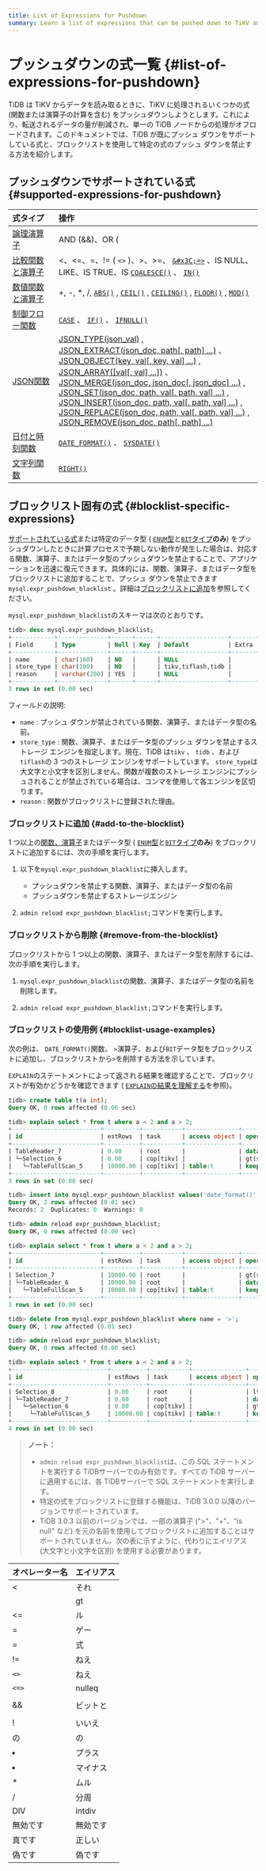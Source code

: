 ```yaml
---
title: List of Expressions for Pushdown
summary: Learn a list of expressions that can be pushed down to TiKV and the related operations.
---
```


# プッシュダウンの式一覧 {#list-of-expressions-for-pushdown}

TiDB は TiKV からデータを読み取るときに、TiKV に処理されるいくつかの式 (関数または演算子の計算を含む) をプッシュダウンしようとします。これにより、転送されるデータの量が削減され、単一の TiDB ノードからの処理がオフロードされます。このドキュメントでは、TiDB が既にプッシュ ダウンをサポートしている式と、ブロックリストを使用して特定の式のプッシュ ダウンを禁止する方法を紹介します。

## プッシュダウンでサポートされている式 {#supported-expressions-for-pushdown}

| 式タイプ                                                                                 | 操作                                                                                                                                                                                                                                                                                                                                                                                                                                                                                                                                                                                                       |
| :----------------------------------------------------------------------------------- | :------------------------------------------------------------------------------------------------------------------------------------------------------------------------------------------------------------------------------------------------------------------------------------------------------------------------------------------------------------------------------------------------------------------------------------------------------------------------------------------------------------------------------------------------------------------------------------------------------- |
| [論理演算子](/functions-and-operators/operators.md#logical-operators)                     | AND (&amp;&amp;)、OR (||)、NOT (!)                                                                                                                                                                                                                                                                                                                                                                                                                                                                                                                                                                         |
| [比較関数と演算子](/functions-and-operators/operators.md#comparison-functions-and-operators) | &lt;、&lt;=、=、!= ( `<>` )、&gt;、&gt;=、 [`&#x3C;=>`](https://dev.mysql.com/doc/refman/5.7/en/comparison-operators.html#operator_equal-to) 、IS NULL、LIKE、IS TRUE、IS [`COALESCE()`](https://dev.mysql.com/doc/refman/5.7/en/comparison-operators.html#function_coalesce) 、 [`IN()`](https://dev.mysql.com/doc/refman/5.7/en/comparison-operators.html#function_in)                                                                                                                                                                                                                                            |
| [数値関数と演算子](/functions-and-operators/numeric-functions-and-operators.md)              | +, -, *, /, [`ABS()`](https://dev.mysql.com/doc/refman/5.7/en/mathematical-functions.html#function_abs) , [`CEIL()`](https://dev.mysql.com/doc/refman/5.7/en/mathematical-functions.html#function_ceil) , [`CEILING()`](https://dev.mysql.com/doc/refman/5.7/en/mathematical-functions.html#function_ceiling) , [`FLOOR()`](https://dev.mysql.com/doc/refman/5.7/en/mathematical-functions.html#function_floor) , [`MOD()`](https://dev.mysql.com/doc/refman/5.7/en/mathematical-functions.html#function_mod)                                                                                            |
| [制御フロー関数](/functions-and-operators/control-flow-functions.md)                        | [`CASE`](https://dev.mysql.com/doc/refman/5.7/en/flow-control-functions.html#operator_case) 、 [`IF()`](https://dev.mysql.com/doc/refman/5.7/en/flow-control-functions.html#function_if) 、 [`IFNULL()`](https://dev.mysql.com/doc/refman/5.7/en/flow-control-functions.html#function_ifnull)                                                                                                                                                                                                                                                                                                              |
| [JSON関数](/functions-and-operators/json-functions.md)                                 | [JSON\_TYPE(json\_val)][json_type] ,<br/> [JSON\_EXTRACT(json\_doc, path\[, path\] ...)][json_extract] 、<br/> [JSON\_OBJECT(key, val\[, key, val\] ...)][json_object] ,<br/> [JSON\_ARRAY(\[val\[, val\] ...\])][json_array] 、<br/> [JSON\_MERGE(json\_doc, json\_doc\[, json\_doc\] ...)][json_merge] ,<br/> [JSON\_SET(json\_doc, path, val\[, path, val\] ...)][json_set] ,<br/> [JSON\_INSERT(json\_doc, path, val\[, path, val\] ...)][json_insert] ,<br/> [JSON\_REPLACE(json\_doc, path, val\[, path, val\] ...)][json_replace] ,<br/> [JSON\_REMOVE(json\_doc, path\[, path\] ...)][json_remove] |
| [日付と時刻関数](/functions-and-operators/date-and-time-functions.md)                       | [`DATE_FORMAT()`](https://dev.mysql.com/doc/refman/5.7/en/date-and-time-functions.html#function_date-format) 、 [`SYSDATE()`](https://dev.mysql.com/doc/refman/5.7/en/date-and-time-functions.html#function_sysdate)                                                                                                                                                                                                                                                                                                                                                                                      |
| [文字列関数](/functions-and-operators/string-functions.md)                                | [`RIGHT()`](https://dev.mysql.com/doc/refman/5.7/en/string-functions.html#function_right)                                                                                                                                                                                                                                                                                                                                                                                                                                                                                                                |

## ブロックリスト固有の式 {#blocklist-specific-expressions}

[サポートされている式](#supported-expressions-for-pushdown)または特定のデータ型 ( [`ENUM`型](/data-type-string.md#enum-type)と[`BIT`タイプ](/data-type-numeric.md#bit-type)**のみ**) をプッシュダウンしたときに計算プロセスで予期しない動作が発生した場合は、対応する関数、演算子、またはデータ型のプッシュダウンを禁止することで、アプリケーションを迅速に復元できます。具体的には、関数、演算子、またはデータ型をブロックリストに追加することで、プッシュ ダウンを禁止できます`mysql.expr_pushdown_blacklist` 。詳細は[ブロックリストに追加](#add-to-the-blocklist)を参照してください。

`mysql.expr_pushdown_blacklist`のスキーマは次のとおりです。

```sql
tidb> desc mysql.expr_pushdown_blacklist;
+------------+--------------+------+------+-------------------+-------+
| Field      | Type         | Null | Key  | Default           | Extra |
+------------+--------------+------+------+-------------------+-------+
| name       | char(100)    | NO   |      | NULL              |       |
| store_type | char(100)    | NO   |      | tikv,tiflash,tidb |       |
| reason     | varchar(200) | YES  |      | NULL              |       |
+------------+--------------+------+------+-------------------+-------+
3 rows in set (0.00 sec)
```

フィールドの説明:

-   `name` : プッシュ ダウンが禁止されている関数、演算子、またはデータ型の名前。
-   `store_type` : 関数、演算子、またはデータ型のプッシュ ダウンを禁止するストレージ エンジンを指定します。現在、TiDB は`tikv` 、 `tidb` 、および`tiflash`の 3 つのストレージ エンジンをサポートしています。 `store_type`は大文字と小文字を区別しません。関数が複数のストレージ エンジンにプッシュされることが禁止されている場合は、コンマを使用して各エンジンを区切ります。
-   `reason` : 関数がブロックリストに登録された理由。

### ブロックリストに追加 {#add-to-the-blocklist}

1 つ以上の[関数、演算子](#supported-expressions-for-pushdown)またはデータ型 ( [`ENUM`型](/data-type-string.md#enum-type)と[`BIT`タイプ](/data-type-numeric.md#bit-type)**のみ**) をブロックリストに追加するには、次の手順を実行します。

1.  以下を`mysql.expr_pushdown_blacklist`に挿入します。

    -   プッシュダウンを禁止する関数、演算子、またはデータ型の名前
    -   プッシュダウンを禁止するストレージエンジン

2.  `admin reload expr_pushdown_blacklist;`コマンドを実行します。

### ブロックリストから削除 {#remove-from-the-blocklist}

ブロックリストから 1 つ以上の関数、演算子、またはデータ型を削除するには、次の手順を実行します。

1.  `mysql.expr_pushdown_blacklist`の関数、演算子、またはデータ型の名前を削除します。

2.  `admin reload expr_pushdown_blacklist;`コマンドを実行します。

### ブロックリストの使用例 {#blocklist-usage-examples}

次の例は、 `DATE_FORMAT()`関数、 `>`演算子、および`BIT`データ型をブロックリストに追加し、ブロックリストから`>`を削除する方法を示しています。

`EXPLAIN`のステートメントによって返される結果を確認することで、ブロックリストが有効かどうかを確認できます ( [`EXPLAIN`の結果を理解する](/explain-overview.md)を参照)。

```sql
tidb> create table t(a int);
Query OK, 0 rows affected (0.06 sec)

tidb> explain select * from t where a < 2 and a > 2;
+-------------------------+----------+-----------+---------------+------------------------------------+
| id                      | estRows  | task      | access object | operator info                      |
+-------------------------+----------+-----------+---------------+------------------------------------+
| TableReader_7           | 0.00     | root      |               | data:Selection_6                   |
| └─Selection_6           | 0.00     | cop[tikv] |               | gt(ssb_1.t.a, 2), lt(ssb_1.t.a, 2) |
|   └─TableFullScan_5     | 10000.00 | cop[tikv] | table:t       | keep order:false, stats:pseudo     |
+-------------------------+----------+-----------+---------------+------------------------------------+
3 rows in set (0.00 sec)

tidb> insert into mysql.expr_pushdown_blacklist values('date_format()', 'tikv',''), ('>','tikv',''), ('bit','tikv','');
Query OK, 2 rows affected (0.01 sec)
Records: 2  Duplicates: 0  Warnings: 0

tidb> admin reload expr_pushdown_blacklist;
Query OK, 0 rows affected (0.00 sec)

tidb> explain select * from t where a < 2 and a > 2;
+-------------------------+----------+-----------+---------------+------------------------------------+
| id                      | estRows  | task      | access object | operator info                      |
+-------------------------+----------+-----------+---------------+------------------------------------+
| Selection_7             | 10000.00 | root      |               | gt(ssb_1.t.a, 2), lt(ssb_1.t.a, 2) |
| └─TableReader_6         | 10000.00 | root      |               | data:TableFullScan_5               |
|   └─TableFullScan_5     | 10000.00 | cop[tikv] | table:t       | keep order:false, stats:pseudo     |
+-------------------------+----------+-----------+---------------+------------------------------------+
3 rows in set (0.00 sec)

tidb> delete from mysql.expr_pushdown_blacklist where name = '>';
Query OK, 1 row affected (0.01 sec)

tidb> admin reload expr_pushdown_blacklist;
Query OK, 0 rows affected (0.00 sec)

tidb> explain select * from t where a < 2 and a > 2;
+---------------------------+----------+-----------+---------------+--------------------------------+
| id                        | estRows  | task      | access object | operator info                  |
+---------------------------+----------+-----------+---------------+--------------------------------+
| Selection_8               | 0.00     | root      |               | lt(ssb_1.t.a, 2)               |
| └─TableReader_7           | 0.00     | root      |               | data:Selection_6               |
|   └─Selection_6           | 0.00     | cop[tikv] |               | gt(ssb_1.t.a, 2)               |
|     └─TableFullScan_5     | 10000.00 | cop[tikv] | table:t       | keep order:false, stats:pseudo |
+---------------------------+----------+-----------+---------------+--------------------------------+
4 rows in set (0.00 sec)
```

> **ノート：**
>
> -   `admin reload expr_pushdown_blacklist`は、この SQL ステートメントを実行する TiDBサーバーでのみ有効です。すべての TiDB サーバーに適用するには、各 TiDBサーバーで SQL ステートメントを実行します。
> -   特定の式をブロックリストに登録する機能は、TiDB 3.0.0 以降のバージョンでサポートされています。
> -   TiDB 3.0.3 以前のバージョンでは、一部の演算子 (&quot;&gt;&quot;、&quot;+&quot;、&quot;is null&quot; など) を元の名前を使用してブロックリストに追加することはサポートされていません。次の表に示すように、代わりにエイリアス (大文字と小文字を区別) を使用する必要があります。

| オペレーター名    | エイリアス  |
| :--------- | :----- |
| &lt;       | それ     |
|            | gt     |
| &lt;=      | ル      |
| =          | ゲー     |
| =          | 式      |
| !=         | ねえ     |
| `<>`       | ねえ     |
| `<=>`      | nulleq |
| | |        | バイター   |
| &amp;&amp; | ビットと   |
| ||         | また     |
| !          | いいえ    |
| の          | の      |
| <li></li>  | プラス    |
| <li></li>  | マイナス   |
| *          | ムル     |
| /          | 分周     |
| DIV        | intdiv |
| 無効です       | 無効です   |
| 真です        | 正しい    |
| 偽です        | 偽です    |

[json_extract]: https://dev.mysql.com/doc/refman/5.7/en/json-search-functions.html#function_json-extract

[json_short_extract]: https://dev.mysql.com/doc/refman/5.7/en/json-search-functions.html#operator_json-column-path

[json_short_extract_unquote]: https://dev.mysql.com/doc/refman/5.7/en/json-search-functions.html#operator_json-inline-path

[json_unquote]: https://dev.mysql.com/doc/refman/5.7/en/json-modification-functions.html#function_json-unquote

[json_type]: https://dev.mysql.com/doc/refman/5.7/en/json-attribute-functions.html#function_json-type

[json_set]: https://dev.mysql.com/doc/refman/5.7/en/json-modification-functions.html#function_json-set

[json_insert]: https://dev.mysql.com/doc/refman/5.7/en/json-modification-functions.html#function_json-insert

[json_replace]: https://dev.mysql.com/doc/refman/5.7/en/json-modification-functions.html#function_json-replace

[json_remove]: https://dev.mysql.com/doc/refman/5.7/en/json-modification-functions.html#function_json-remove

[json_merge]: https://dev.mysql.com/doc/refman/5.7/en/json-modification-functions.html#function_json-merge

[json_merge_preserve]: https://dev.mysql.com/doc/refman/5.7/en/json-modification-functions.html#function_json-merge-preserve

[json_object]: https://dev.mysql.com/doc/refman/5.7/en/json-creation-functions.html#function_json-object

[json_array]: https://dev.mysql.com/doc/refman/5.7/en/json-creation-functions.html#function_json-array

[json_keys]: https://dev.mysql.com/doc/refman/5.7/en/json-search-functions.html#function_json-keys

[json_length]: https://dev.mysql.com/doc/refman/5.7/en/json-attribute-functions.html#function_json-length

[json_valid]: https://dev.mysql.com/doc/refman/5.7/en/json-attribute-functions.html#function_json-valid

[json_quote]: https://dev.mysql.com/doc/refman/5.7/en/json-creation-functions.html#function_json-quote

[json_contains]: https://dev.mysql.com/doc/refman/5.7/en/json-search-functions.html#function_json-contains

[json_contains_path]: https://dev.mysql.com/doc/refman/5.7/en/json-search-functions.html#function_json-contains-path

[json_arrayagg]: https://dev.mysql.com/doc/refman/5.7/en/group-by-functions.html#function_json-arrayagg

[json_depth]: https://dev.mysql.com/doc/refman/5.7/en/json-attribute-functions.html#function_json-depth

